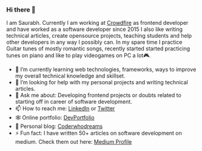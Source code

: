 ### Hi there 👋
I am Saurabh. Currently I am working at [Crowdfire](https://www.crowdfireapp.com/) as frontend developer and have worked as a software developer since 2015
I also like writing technical articles, create opensource projects, teaching students and help other developers in any way I possibly can.
In my spare time I practice Guitar tunes of mostly romantic songs, recently started started practicing tunes on piano and like to play videogames on PC a lot🎮.

- 🌱 I’m currently learning web technologies, frameworks, ways to improve my overall technical knowledge and skillset.
- 🤔 I’m looking for help with my personal projects and writing technical articles.
- 💬 Ask me about: Developing frontend projects or doubts related to starting off in career of software development.
- 📫 How to reach me: [LinkedIn](https://www.linkedin.com/in/saurabh-mhatre) or [Twitter](https://twitter.com/saurabhnative)
- 🕸 Online portfolio: [DevPortfolio](https://saurabhmhatre.netlify.app/)
- 📖 Personal blog: [Coderwhodreams](https://coderwhodreams.com/)
- ⚡ Fun fact: I have written 50+ articles on software development on medium. Check them out here: [Medium Profile](https://medium.com/@smhatre59)

<!--
**smhatre59/smhatre59** is a ✨ _special_ ✨ repository because its `README.md` (this file) appears on your GitHub profile.

Here are some ideas to get you started:

- 🔭 I’m currently working on improving and adding new features to Crowdfire website, creating fun side projects and improving my blog's social media presence.
-->

